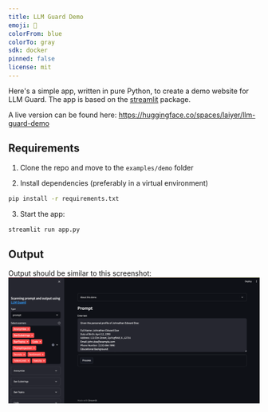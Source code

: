 ```yaml
---
title: LLM Guard Demo
emoji: 🏢
colorFrom: blue
colorTo: gray
sdk: docker
pinned: false
license: mit
---
```


Here's a simple app, written in pure Python, to create a demo website for LLM Guard.
The app is based on the [streamlit](https://streamlit.io/) package.

A live version can be found here: https://huggingface.co/spaces/laiyer/llm-guard-demo

## Requirements

1. Clone the repo and move to the `examples/demo` folder

2. Install dependencies (preferably in a virtual environment)

```sh
pip install -r requirements.txt
```

3. Start the app:

```sh
streamlit run app.py
```

## Output

Output should be similar to this screenshot:
![image](./screenshot.png)
